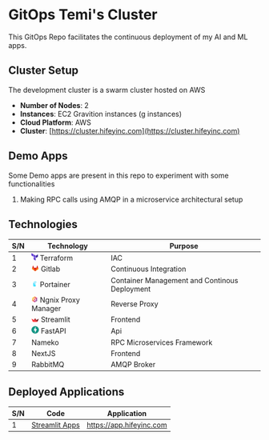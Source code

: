 # GitOps Temi's Cluster

This GitOps Repo facilitates the continuous deployment of my AI and ML apps.


## Cluster Setup

The development cluster is a swarm cluster hosted on AWS

- **Number of Nodes**: 2
- **Instances**: EC2 Gravition instances (g instances)
- **Cloud Platform**: AWS
- **Cluster**: [https://cluster.hifeyinc.com](https://cluster.hifeyinc.com)

## Demo Apps

Some Demo apps are present in this repo to experiment with some functionalities

1. Making RPC calls using AMQP in a microservice architectural setup



## Technologies

|S/N  | Technology  |Purpose|  
|---|---|---|
| 1  | ![](./assets/imgs/terraform.jpg) Terraform| IAC   |
| 2  | ![](./assets/imgs/gitlab.jpg) Gitlab| Continuous Integration   |
| 3  | ![](./assets/imgs/portainer.jpg) Portainer  | Container Management and Continous Deployment   |
| 4  | ![](./assets/imgs/npm.jpg) Ngnix Proxy Manager  | Reverse Proxy   |
| 5  | ![](./assets/imgs/streamlit.jpg) Streamlit  | Frontend  |
| 6  | ![](./assets/imgs/fastapi.jpeg) FastAPI  | Api   |
| 7  | Nameko  |  RPC Microservices Framework   |
| 8  |  NextJS  | Frontend   |
| 9  |  RabbitMQ  | AMQP Broker   |


## Deployed Applications

|S/N  | Code  | Application |
|---|---|---|
| 1  | [Streamlit Apps](https://github.com/Temiloluwa/large-language-model-apps/tree/main/streamlit_apps)| https://app.hifeyinc.com |



